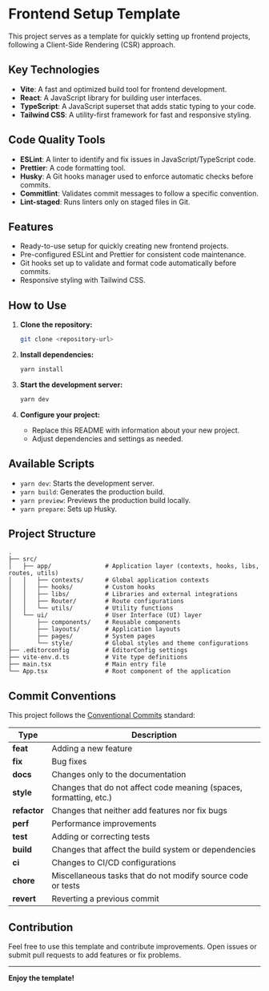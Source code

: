 # Frontend Setup Template

This project serves as a template for quickly setting up frontend projects, following a Client-Side Rendering (CSR) approach.

## Key Technologies

- **Vite**: A fast and optimized build tool for frontend development.
- **React**: A JavaScript library for building user interfaces.
- **TypeScript**: A JavaScript superset that adds static typing to your code.
- **Tailwind CSS**: A utility-first framework for fast and responsive styling.

## Code Quality Tools

- **ESLint**: A linter to identify and fix issues in JavaScript/TypeScript code.
- **Prettier**: A code formatting tool.
- **Husky**: A Git hooks manager used to enforce automatic checks before commits.
- **Commitlint**: Validates commit messages to follow a specific convention.
- **Lint-staged**: Runs linters only on staged files in Git.

## Features

- Ready-to-use setup for quickly creating new frontend projects.
- Pre-configured ESLint and Prettier for consistent code maintenance.
- Git hooks set up to validate and format code automatically before commits.
- Responsive styling with Tailwind CSS.

## How to Use

1. **Clone the repository:**

   ```bash
   git clone <repository-url>
   ```

2. **Install dependencies:**

   ```bash
   yarn install
   ```

3. **Start the development server:**

   ```bash
   yarn dev
   ```

4. **Configure your project:**
   - Replace this README with information about your new project.
   - Adjust dependencies and settings as needed.

## Available Scripts

- `yarn dev`: Starts the development server.
- `yarn build`: Generates the production build.
- `yarn preview`: Previews the production build locally.
- `yarn prepare`: Sets up Husky.

## Project Structure

```plaintext
.
├── src/
│   ├── app/               # Application layer (contexts, hooks, libs, routes, utils)
│   │   ├── contexts/      # Global application contexts
│   │   ├── hooks/         # Custom hooks
│   │   ├── libs/          # Libraries and external integrations
│   │   ├── Router/        # Route configurations
│   │   └── utils/         # Utility functions
│   └── ui/                # User Interface (UI) layer
│       ├── components/    # Reusable components
│       ├── layouts/       # Application layouts
│       ├── pages/         # System pages
│       └── style/         # Global styles and theme configurations
├── .editorconfig          # EditorConfig settings
├── vite-env.d.ts          # Vite type definitions
├── main.tsx               # Main entry file
└── App.tsx                # Root component of the application
```

## Commit Conventions

This project follows the [Conventional Commits](https://www.conventionalcommits.org/) standard:

| Type         | Description                                                        |
| ------------ | ------------------------------------------------------------------ |
| **feat**     | Adding a new feature                                               |
| **fix**      | Bug fixes                                                          |
| **docs**     | Changes only to the documentation                                  |
| **style**    | Changes that do not affect code meaning (spaces, formatting, etc.) |
| **refactor** | Changes that neither add features nor fix bugs                     |
| **perf**     | Performance improvements                                           |
| **test**     | Adding or correcting tests                                         |
| **build**    | Changes that affect the build system or dependencies               |
| **ci**       | Changes to CI/CD configurations                                    |
| **chore**    | Miscellaneous tasks that do not modify source code or tests        |
| **revert**   | Reverting a previous commit                                        |

## Contribution

Feel free to use this template and contribute improvements. Open issues or submit pull requests to add features or fix problems.

---

**Enjoy the template!**
